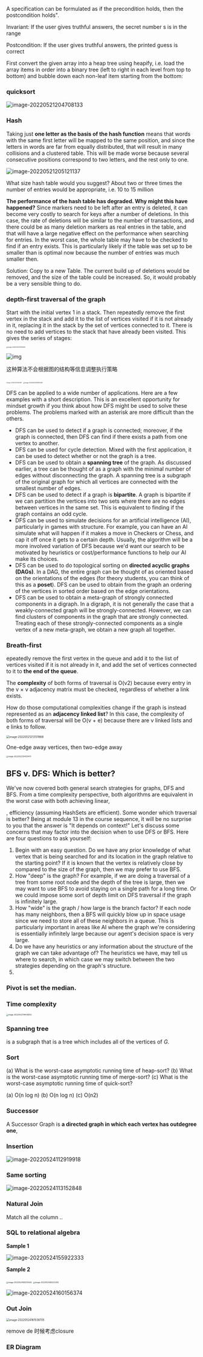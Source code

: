A specification can be formulated as if the precondition holds, then the postcondition
holds".



Invariant: If the user gives truthful answers, the secret number s is in the range

Postcondition: If the user gives truthful answers, the printed guess is correct



First convert the given array into a heap tree using heapify, i.e. load the array items in
order into a binary tree (left to right in each level from top to bottom) and bubble down each
non-leaf item starting from the bottom:





### quicksort

![image-20220521204708133](https://ik.imagekit.io/haochen/Typora/image-20220521204708133.png)



### Hash

Taking just **one letter as the basis of the hash function** means that words with the same first
letter will be mapped to the same position, and since the letters in words are far from equally
distributed, that will result in many collisions and a clustered table. This will be made worse
because several consecutive positions correspond to two letters, and the rest only to one.

![image-20220521205121137](https://ik.imagekit.io/haochen/Typora/image-20220521205121137.png)



What size hash table would you suggest?
About two or three times the number of entries would be appropriate, i.e. 10 to 15 million



**The performance of the hash table has degraded. Why might this have happened?**
Since markers need to be left after an entry is deleted, it can become very costly to search for
keys after a number of deletions. In this case, the rate of deletions will be similar to the
number of transactions, and there could be as many deletion markers as real entries in the
table, and that will have a large negative effect on the performance when searching for
entries. In the worst case, the whole table may have to be checked to find if an entry exists.
This is particularly likely if the table was set up to be smaller than is optimal now because the
number of entries was much smaller then.

Solution: Copy to a new Table. The current build up of deletions would be removed, and the size of
the table could be increased. So, it would probably be a very sensible thing to do.



### depth-first traversal of the graph

Start with the initial vertex 1 in a stack. Then repeatedly remove the first vertex in the stack
and add it to the list of vertices visited if it is not already in it, replacing it in the stack by the
set of vertices connected to it. There is no need to add vertices to the stack that have already
been visited. This gives the series of stages:

<img src="https://ik.imagekit.io/haochen/Typora/image-20220521211309693.png" alt="image-20220521211309693" style="zoom:25%;" />

![img](https://ik.imagekit.io/haochen/Typora/ezgif.com-gif-maker61.gif)

这种算法不会根据图的结构等信息调整执行策略

<img src="https://ik.imagekit.io/haochen/Typora/image-20220522103455587.png" alt="image-20220522103455587" style="zoom:20%;" />

<img src="https://ik.imagekit.io/haochen/Typora/image-20220522103950263.png" alt="image-20220522103950263" style="zoom:25%;" />

DFS can be applied to a wide number of  applications. Here are a few examples with a short description. This is  an excellent opportunity for mindset growth if you think about how DFS  might be used to solve these problems. The problems marked with an  asterisk  are more difficult than the others.

- DFS can be used to detect if a graph is connected; moreover, if the  graph is connected, then DFS can find if there exists a path from one  vertex to another.
- DFS can be used for cycle detection. Mixed with the first  application, it can be used to detect whether or not the graph is a  tree.
- DFS can be used to obtain a **spanning tree** of the  graph. As discussed earlier, a tree can be thought of as a graph with  the minimal number of edges without disconnecting the graph. A spanning  tree is a subgraph of the original graph for which all vertices are  connected with the smallest number of edges.
- DFS can be used to detect if a graph is **bipartite**. A graph is bipartite if we can partition the vertices into two sets where there are no edges between vertices in the same set. This is equivalent to finding if the graph contains an odd cycle.
- DFS can be used to simulate decisions for an artificial intelligence (AI), particularly in games with structure. For example, you can have  an AI simulate what will happen if it makes a move in Checkers or Chess, and cap it off once it gets to a certain depth. Usually, the algorithm  will be a more involved variation of DFS because we'd want our search to be motivated by heuristics or cost/performance functions to help our AI make its choices.
- DFS can be used to do topological sorting on **directed acyclic graphs (DAGs)**. In a DAG, the entire graph can be thought of as oriented based on the  orientations of the edges (for theory students, you can think of this as a **poset**). DFS can be used to obtain from the graph an ordering of the vertices in sorted order based on the edge orientations.
- DFS can be used to obtain a meta-graph of strongly connected  components in a digraph. In a digraph, it is not generally the case that a weakly-connected graph will be strongly-connected. However, we can  find clusters of components in the graph that are strongly connected.  Treating each of these strongly-connected components as a single vertex  of a new meta-graph, we obtain a new graph all together.



### Breath-first

epeatedly remove the first vertex in the queue
and add it to the list of vertices visited if it is not already in it, and add the set of vertices
connected to it to **the end of the queue**.

The **complexity** of both forms of traversal is O(v2) because every entry in the v × v adjacency
matrix must be checked, regardless of whether a link exists.

How do those computational complexities change if the graph is instead represented as an
**adjacency linked list**?
In this case, the complexity of both forms of traversal will be O(v + e) because there are v
linked lists and e links to follow.

<img src="https://ik.imagekit.io/haochen/Typora/image-20220521213131668.png" alt="image-20220521213131668" style="zoom:50%;" />

One-edge away vertices, then two-edge away

<img src="https://ik.imagekit.io/haochen/Typora/image-20220522104131475.png" alt="image-20220522104131475" style="zoom:33%;" />



## **BFS v. DFS: Which is better?**

We've now covered both general search  strategies for graphs, DFS and BFS. From a time complexity perspective,  both algorithms are equivalent in the worst case with both  achieving linear, 

, efficiency (assuming HashSets are efficient). Some wonder which  traversal is better? Being at module 13 in the course sequence, it will  be no surprise to you that the answer is "It depends on context!" Let's  discuss some concerns that may factor into the decision when to use DFS  or BFS. Here are four questions to ask yourself:

1. Begin with an easy question. Do we have any prior knowledge of  what vertex that is being searched for and its location in the graph  relative to the starting point? If it is known that the vertex is  relatively close by compared to the size of the graph, then we may  prefer to use BFS.
2. How "deep" is the graph? For example, if we are doing a traversal of a tree from some root node and the depth of the tree is large, then we  may want to use BFS to avoid staying on a single path for a long time.  Or we could impose some sort of depth limit on DFS traversal if the  graph is infinitely large.
3. How "wide" is the graph / how large is the branch factor? If each  node has many neighbors, then a BFS will quickly blow up in space usage  since we need to store all of these neighbors in a queue. This is  particularly important in areas like AI where the graph we're  considering is essentially infinitely large because our agent's decision space is very large.
4. Do we have any heuristics or any information about the structure of  the graph we can take advantage of? The heuristics we have, may tell us  where to search, in which case we may switch between the two strategies  depending on the graph's structure.
5. 









### Pivot is set the median.







### Time complexity 

<img src="https://ik.imagekit.io/haochen/Typora/image-20220522114438052.png" alt="image-20220522114438052" style="zoom:33%;" />

### Spanning tree

is a subgraph that is a tree which includes all of the vertices of *G*.



### Sort

(a) What is the worst-case asymptotic running time of heap-sort?
(b) What is the worst-case asymptotic running time of merge-sort?
(c) What is the worst-case asymptotic running time of quick-sort?

(a) O(n log n)
(b) O(n log n)
(c) O(n2)

### Successor

A Successor Graph is **a directed graph in which each vertex has outdegree one**,



### Insertion

![image-20220524112919918](https://ik.imagekit.io/haochen/Typora/image-20220524112919918.png)

### Same sorting

![image-20220524113152848](https://ik.imagekit.io/haochen/Typora/image-20220524113152848.png)

### Natural Join

Match all the column	..	

### SQL to relational algebra

**Sample 1**

![image-20220524155922333](https://ik.imagekit.io/haochen/Typora/image-20220524155922333.png)

**Sample 2**

<img src="https://ik.imagekit.io/haochen/Typora/image-20220524160210436.png" alt="image-20220524160210436" style="zoom: 33%;" />

<img src="https://ik.imagekit.io/haochen/Typora/image-20220524160223265.png" alt="image-20220524160223265" style="zoom:33%;" />

![image-20220524160156374](https://ik.imagekit.io/haochen/Typora/image-20220524160156374.png)

### Out Join

<img src="https://ik.imagekit.io/haochen/Typora/image-20220524161538705.png" alt="image-20220524161538705" style="zoom: 50%;" />

remove de 时候考虑closure



### ER Diagram

